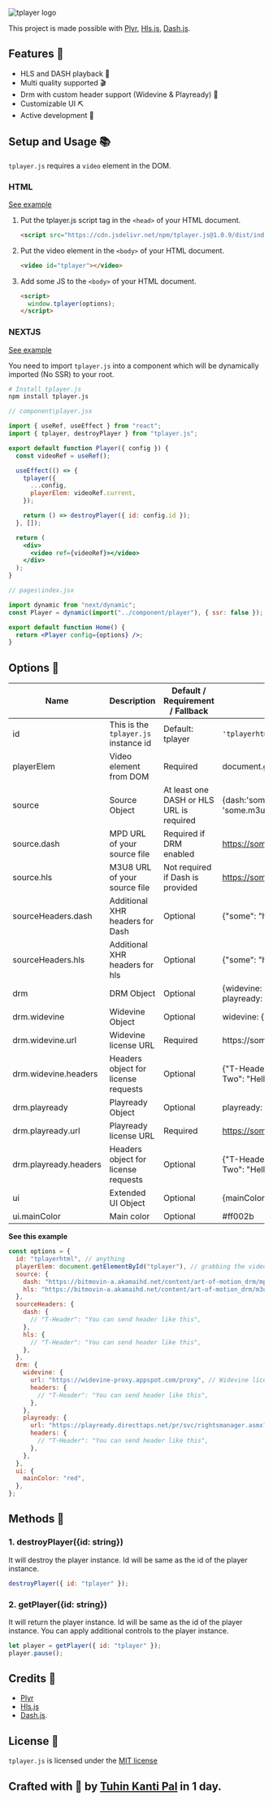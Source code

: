 ![tplayer logo](https://user-images.githubusercontent.com/51857187/161440508-a4cb7d66-fc3c-4202-ad74-4d56a32d1e78.png)

This project is made possible with [Plyr](https://github.com/sampotts/plyr), [Hls.js](https://github.com/video-dev/hls.js/), [Dash.js](https://github.com/Dash-Industry-Forum/dash.js).

## Features 📑

- HLS and DASH playback 🎥
- Multi quality supported 🎬
- Drm with custom header support (Widevine & Playready) 🔐
- Customizable UI ⛏
- Active development 🧱

## Setup and Usage 📚

`tplayer.js` requires a `video` element in the DOM.

### HTML

[See example](https://github.com/tuhinpal/tplayer.js/blob/master/example/html/index.html)

1.  Put the tplayer.js script tag in the `<head>` of your HTML document.

    ```html
    <script src="https://cdn.jsdelivr.net/npm/tplayer.js@1.0.9/dist/index.js"></script>
    ```

2.  Put the video element in the `<body>` of your HTML document.

    ```html
    <video id="tplayer"></video>
    ```

3.  Add some JS to the `<body>` of your HTML document.

    ```html
    <script>
      window.tplayer(options);
    </script>
    ```

### NEXTJS

[See example](https://github.com/tuhinpal/tplayer.js/tree/master/example/nextjs)

You need to import `tplayer.js` into a component which will be dynamically imported (No SSR) to your root.

```bash
# Install tplayer.js
npm install tplayer.js
```

```jsx
// component\player.jsx

import { useRef, useEffect } from "react";
import { tplayer, destroyPlayer } from "tplayer.js";

export default function Player({ config }) {
  const videoRef = useRef();

  useEffect(() => {
    tplayer({
      ...config,
      playerElem: videoRef.current,
    });

    return () => destroyPlayer({ id: config.id });
  }, []);

  return (
    <div>
      <video ref={videoRef}></video>
    </div>
  );
}
```

```jsx
// pages\index.jsx

import dynamic from "next/dynamic";
const Player = dynamic(import("../component/player"), { ssr: false });

export default function Home() {
  return <Player config={options} />;
}
```

## Options 📝

| Name                  | Description                          | Default / Requirement / Fallback         | Example                                                               |
| --------------------- | ------------------------------------ | ---------------------------------------- | --------------------------------------------------------------------- |
| id                    | This is the `tplayer.js` instance id | Default: tplayer                         | `'tplayerhtml'`                                                       |
| playerElem            | Video element from DOM               | Required                                 | document.getElementById("tplayer")                                    |
| source                | Source Object                        | At least one DASH or HLS URL is required | {dash:'some.mpd', hls: 'some.m3u8'}                                   |
| source.dash           | MPD URL of your source file          | Required if DRM enabled                  | https://some.mpd                                                      |
| source.hls            | M3U8 URL of your source file         | Not required if Dash is provided         | https://some.m3u8                                                     |
| sourceHeaders.dash    | Additional XHR headers for Dash      | Optional                                 | {"some": "header"}                                                    |
| sourceHeaders.hls     | Additional XHR headers for hls       | Optional                                 | {"some": "header"}                                                    |
| drm                   | DRM Object                           | Optional                                 | {widevine: {url: '', headers: {}}, playready: {url: '', headers: {}}} |
| drm.widevine          | Widevine Object                      | Optional                                 | widevine: {url: '', headers: {}}                                      |
| drm.widevine.url      | Widevine license URL                 | Required                                 | https://some/proxy                                                    |
| drm.widevine.headers  | Headers object for license requests  | Optional                                 | {"T-Header-One": "Hi", "T-Header-Two": "Hello"}                       |
| drm.playready         | Playready Object                     | Optional                                 | playready: {url: '', headers: {}}                                     |
| drm.playready.url     | Playready license URL                | Required                                 | https://some.asmx                                                     |
| drm.playready.headers | Headers object for license requests  | Optional                                 | {"T-Header-One": "Hi", "T-Header-Two": "Hello"}                       |
| ui                    | Extended UI Object                   | Optional                                 | {mainColor: '#ff002b'}                                                |
| ui.mainColor          | Main color                           | Optional                                 | #ff002b                                                               |

**See this example**

```js
const options = {
  id: "tplayerhtml", // anything
  playerElem: document.getElementById("tplayer"), // grabbing the video element from the DOM
  source: {
    dash: "https://bitmovin-a.akamaihd.net/content/art-of-motion_drm/mpds/11331.mpd",
    hls: "https://bitmovin-a.akamaihd.net/content/art-of-motion_drm/m3u8s/11331.m3u8",
  },
  sourceHeaders: {
    dash: {
      // "T-Header": "You can send header like this",
    },
    hls: {
      // "T-Header": "You can send header like this",
    },
  },
  drm: {
    widevine: {
      url: "https://widevine-proxy.appspot.com/proxy", // Widevine license URL
      headers: {
        // "T-Header": "You can send header like this",
      },
    },
    playready: {
      url: "https://playready.directtaps.net/pr/svc/rightsmanager.asmx?PlayRight=1&ContentKey=EAtsIJQPd5pFiRUrV9Layw==", // Playready license URL
      headers: {
        // "T-Header": "You can send header like this",
      },
    },
  },
  ui: {
    mainColor: "red",
  },
};
```

## Methods 🔧

### 1. destroyPlayer({id: string})

It will destroy the player instance. Id will be same as the id of the player instance.

```js
destroyPlayer({ id: "tplayer" });
```

### 2. getPlayer({id: string})

It will return the player instance. Id will be same as the id of the player instance. You can apply additional controls to the player instance.

```js
let player = getPlayer({ id: "tplayer" });
player.pause();
```

## Credits 💖

- [Plyr](https://github.com/sampotts/plyr)
- [Hls.js](https://github.com/video-dev/hls.js/)
- [Dash.js](https://github.com/Dash-Industry-Forum/dash.js).

## License 📝

`tplayer.js` is licensed under the [MIT license](https://github.com/tuhinpal/tplayer.js/blob/master/LICENSE)

## Crafted with 💖 by [Tuhin Kanti Pal](https://thetuhin.com) in 1 day.

